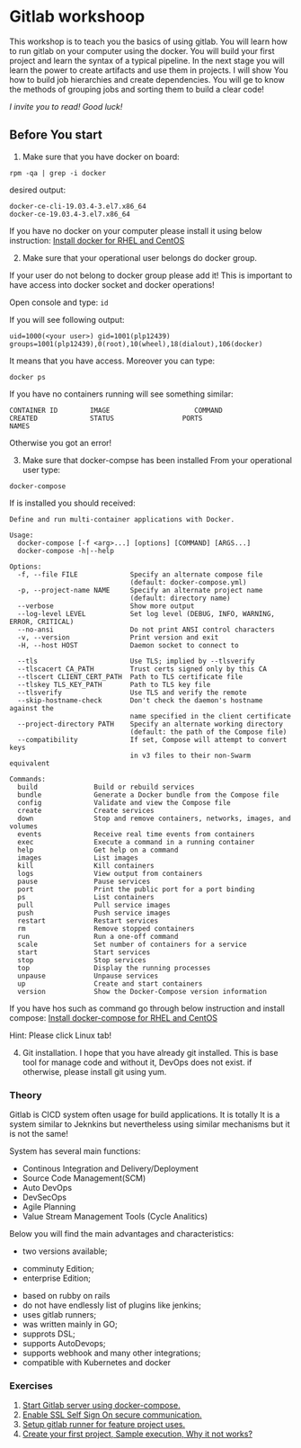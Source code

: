 # Gitlab workshoop

This workshop is to teach you the basics of using gitlab. You will learn how to run gitlab on your computer using the docker. You will build your first project and learn the syntax of a typical pipeline. In the next stage you will learn the power to create artifacts and use them in projects. I will show You how to build job hierarchies and create dependencies. You will ge to know the methods of grouping jobs and sorting them to build a clear code!

*I invite you to read!*
*Good luck!*

## Before You start

1. Make sure that you have docker on board:

`rpm -qa | grep -i docker`

desired output:
```
docker-ce-cli-19.03.4-3.el7.x86_64
docker-ce-19.03.4-3.el7.x86_64
```

If you have no docker on your computer please install it using below instruction:
[Install docker for RHEL and CentOS](https://docs.docker.com/v17.12/install/linux/docker-ce/centos/)

2. Make sure that your operational user belongs do docker group.

If your user do not belong to docker group please add it! This is important
to have access into docker socket and docker operations!

Open console and type:
`id`

If you will see following output:

```
uid=1000(<your user>) gid=1001(plp12439) groups=1001(plp12439),0(root),10(wheel),18(dialout),106(docker)
```

It means that you have access. Moreover you can type:

`docker ps`

If you have no containers running will see something similar:
```
CONTAINER ID        IMAGE                     COMMAND                  CREATED             STATUS                 PORTS                                                                      NAMES

```
Otherwise you got an error!

3. Make sure that docker-compse has been installed
From your operational user type:

`docker-compose`

If is installed you should received:

```
Define and run multi-container applications with Docker.

Usage:
  docker-compose [-f <arg>...] [options] [COMMAND] [ARGS...]
  docker-compose -h|--help

Options:
  -f, --file FILE             Specify an alternate compose file
                              (default: docker-compose.yml)
  -p, --project-name NAME     Specify an alternate project name
                              (default: directory name)
  --verbose                   Show more output
  --log-level LEVEL           Set log level (DEBUG, INFO, WARNING, ERROR, CRITICAL)
  --no-ansi                   Do not print ANSI control characters
  -v, --version               Print version and exit
  -H, --host HOST             Daemon socket to connect to

  --tls                       Use TLS; implied by --tlsverify
  --tlscacert CA_PATH         Trust certs signed only by this CA
  --tlscert CLIENT_CERT_PATH  Path to TLS certificate file
  --tlskey TLS_KEY_PATH       Path to TLS key file
  --tlsverify                 Use TLS and verify the remote
  --skip-hostname-check       Don't check the daemon's hostname against the
                              name specified in the client certificate
  --project-directory PATH    Specify an alternate working directory
                              (default: the path of the Compose file)
  --compatibility             If set, Compose will attempt to convert keys
                              in v3 files to their non-Swarm equivalent

Commands:
  build              Build or rebuild services
  bundle             Generate a Docker bundle from the Compose file
  config             Validate and view the Compose file
  create             Create services
  down               Stop and remove containers, networks, images, and volumes
  events             Receive real time events from containers
  exec               Execute a command in a running container
  help               Get help on a command
  images             List images
  kill               Kill containers
  logs               View output from containers
  pause              Pause services
  port               Print the public port for a port binding
  ps                 List containers
  pull               Pull service images
  push               Push service images
  restart            Restart services
  rm                 Remove stopped containers
  run                Run a one-off command
  scale              Set number of containers for a service
  start              Start services
  stop               Stop services
  top                Display the running processes
  unpause            Unpause services
  up                 Create and start containers
  version            Show the Docker-Compose version information
```

If you have hos such as command go through below instruction and install compose: [Install docker-compose for RHEL and CentOS](https://docs.docker.com/compose/install/)

Hint: Please click Linux tab!

4. Git installation.
I hope that you have already git installed. This is base tool for manage code and without it, DevOps does not exist. if otherwise, please install git using yum.

### Theory
Gitlab is CICD system often usage for build applications. It is totally It is a
system similar to Jeknkins but nevertheless using similar mechanisms but it is
not the same!

System has several main functions:

- Continous Integration and Delivery/Deployment
- Source Code Management(SCM)
- Auto DevOps
- DevSecOps
- Agile Planning
- Value Stream Management Tools (Cycle Analitics)

Below you will find the main advantages and characteristics:

* two versions available;
 - comminuty Edition;
 - enterprise Edition;

* based on rubby on rails
* do not have endlessly list of plugins like jenkins;
* uses gitlab runners;
* was written mainly in GO;
* supprots DSL;
* supports AutoDevops;
* supports webhook and many other integrations;
* compatible with Kubernetes and docker


### Exercises

1. [Start Gitlab server using docker-compose.](workshoop/exercise1.md)
2. [Enable SSL Self Sign On secure communication.](workshoop/exercise2.md)
3. [Setup gitlab runner for feature project uses.](workshoop/exercise3.md)
4. [Create your first project, Sample execution, Why it not works?](workshoop/exercise4.md)
